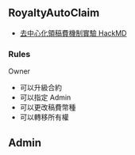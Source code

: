 ## RoyaltyAutoClaim

- [去中心化領稿費機制實驗 HackMD](https://hackmd.io/@nic619/SkZDIp2GJl?utm_source=substack&utm_medium=email)

### Rules

Owner
- 可以升級合約
- 可以指定 Admin
- 可以更改稿費幣種
- 可以轉移所有權

Admin
- 